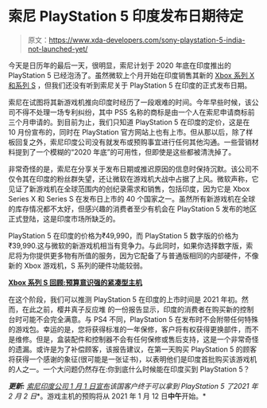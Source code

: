 # 索尼 PlayStation 5 印度发布日期待定

> 原文：<https://www.xda-developers.com/sony-playstation-5-india-not-launched-yet/>

今天是日历年的最后一天，很明显，索尼计划于 2020 年底在印度推出的 PlayStation 5 已经泡汤了。虽然微软上个月开始在印度销售其新的 [Xbox 系列 X 和系列 S](https://www.xda-developers.com/xbox-series-x-restocks/) ，但我们还没有听到索尼关于 PlayStation 5 在印度的正式发布日期。

索尼在试图将其新游戏机推向印度时经历了一段艰难的时间。今年早些时候，该公司不得不处理一场专利纠纷，其中 PS5 名称的商标是由一个人在索尼申请商标前三个月申请的。到目前为止，我们只知道 PlayStation 5 在印度的定价，这是在 10 月份宣布的，同时在 PlayStation 官方网站上也有上市。但从那以后，除了样板回复之外，索尼印度公司没有就发布或预购事宜进行任何其他沟通。一些营销材料提到了一个模糊的“2020 年底”的可用性，但即使是这些都被清洗掉了。

非常奇怪的是，索尼在分享关于发布日期或推迟原因的信息时保持沉默。该公司不仅令其在印度的粉丝群失望，还让微软在游戏机大战中占据了上风。微软声称，它见证了新游戏机在全球范围内的创纪录需求和销售，包括印度，因为它是 Xbox Series X 和 Series S 在发布日上市的 40 个国家之一。虽然所有新游戏机在全球的库存情况都不太好，但感兴趣的消费者至少有机会在 PlayStation 5 发布的地区正式登陆，这是印度市场所缺乏的。

PlayStation 5 在印度的价格为₹49,990，而 PlayStation 5 数字版的价格为₹39,990.这与微软的新游戏机相当有竞争力。与此同时，如果你选择数字版，索尼将为你提供更多物有所值的服务，因为它配备了与普通版相同的内部硬件，不像新的 Xbox 游戏机，S 系列的硬件功能较弱。

**[Xbox 系列 S 回顾:预算意识强的紧凑型主机](https://www.xda-developers.com/xbox-series-s-review/)**

在这个阶段，我们可以推测 PlayStation 5 在印度的上市时间是 2021 年初。然而，在此之前，樱井真子反应堆 的一份报告显示，印度的消费者在购买新的控制台时可能不会完全满意。与 PS4 不同，PlayStation 5 在发布时不会附带任何特殊的游戏包。幸运的是，您将获得标准的一年保修，客户将有权获得更换部件，而不是维修。但是，盒装配件和控制器不会有任何保修或售后支持，这是一个非常奇怪的遗漏。或许是为了补偿顾客，该报告建议，在第一天购买 PlayStation 5 的顾客将获得一个感谢的象征(很可能是一张证书)，以表明他们是印度首批购买该游戏机的人之一。一个大问题仍然存在:你到底什么时候能在印度买到 PlayStation 5？

***更新:** [索尼印度公司 1 月 1 日宣布](https://www.xda-developers.com/sony-playstation-5-finally-launches-india-preorder-availability-price/)该国客户终于可以拿到 PlayStation 5 了**2021 年 2 月 2 日**。游戏主机的预购将从 2021 年 1 月 12 日**中午**开始。*